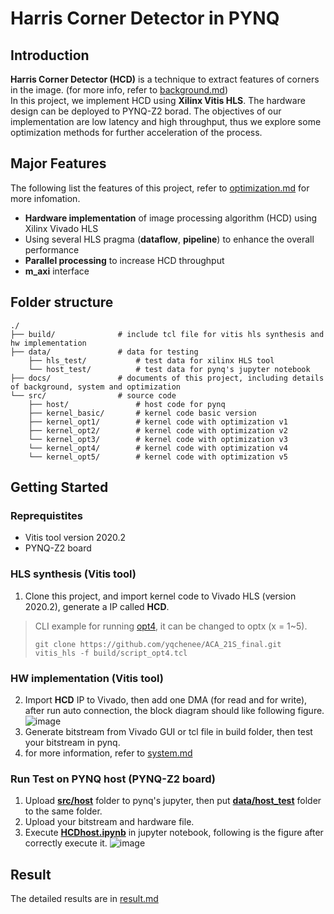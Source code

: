 # Harris Corner Detector in PYNQ

## Introduction
**Harris Corner Detector (HCD)** is a technique to extract features of corners in the image. (for more info, refer to [background.md](./docs/background.md))  
In this project, we implement HCD using **Xilinx Vitis HLS**. The hardware design can be deployed to PYNQ-Z2 borad.
The objectives of our implementation are low latency and high throughput, thus we explore some optimization methods for further acceleration of the process.

## Major Features
The following list the features of this project, refer to [optimization.md](./docs/optimization.md) for more infomation.
* **Hardware implementation** of image processing algorithm (HCD) using Xilinx Vivado HLS
* Using several HLS pragma (**dataflow**, **pipeline**) to enhance the overall performance
* **Parallel processing** to increase HCD throughput
* **m_axi** interface

## Folder structure
    ./
    ├── build/              # include tcl file for vitis hls synthesis and hw implementation
    ├── data/               # data for testing
        ├── hls_test/           # test data for xilinx HLS tool
        └── host_test/          # test data for pynq's jupyter notebook
    ├── docs/               # documents of this project, including details of background, system and optimization
    └── src/                # source code
        ├── host/               # host code for pynq
        ├── kernel_basic/       # kernel code basic version
        ├── kernel_opt1/        # kernel code with optimization v1
        ├── kernel_opt2/        # kernel code with optimization v2
        └── kernel_opt3/        # kernel code with optimization v3
        └── kernel_opt4/        # kernel code with optimization v4
        └── kernel_opt5/        # kernel code with optimization v5




## Getting Started
### Reprequistites
* Vitis tool version 2020.2
* PYNQ-Z2 board
### HLS synthesis (Vitis tool)
1. Clone this project, and import kernel code to Vivado HLS (version 2020.2), generate a IP called **HCD**.
> CLI example for running [opt4](./src/kernel_opt4), it can be changed to optx (x = 1~5).
> ```
> git clone https://github.com/yqchenee/ACA_21S_final.git
> vitis_hls -f build/script_opt4.tcl
> ```
### HW implementation (Vitis tool)
2. Import **HCD** IP to Vivado, then add one DMA (for read and for write), after run auto connection, the block diagram should like following figure.
![image](https://github.com/yqchenee/ACA_21S_final/blob/master/docs/block_diagram.png)
3. Generate bitstream from Vivado GUI or tcl file in build folder, then test your bitstream in pynq.
4. for more information, refer to [system.md](./docs/system.md)

### Run Test on PYNQ host (PYNQ-Z2 board)
1. Upload **[src/host](./src/host/)** folder to pynq's jupyter, then put **[data/host_test](./data/host_test)** folder to the same folder.
2. Upload your bitstream and hardware file.
3. Execute **[HCDhost.ipynb](./src/host/HCDhost.ipynb)** in jupyter notebook, following is the figure after correctly execute it.
![image](https://github.com/yqchenee/ACA_21S_final/blob/master/docs/host_test_result.png)


## Result
The detailed results are in [result.md](./docs/result.md)
